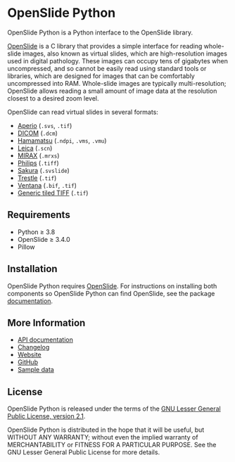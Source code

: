 # OpenSlide Python

OpenSlide Python is a Python interface to the OpenSlide library.

[OpenSlide] is a C library that provides a simple interface for reading
whole-slide images, also known as virtual slides, which are high-resolution
images used in digital pathology.  These images can occupy tens of gigabytes
when uncompressed, and so cannot be easily read using standard tools or
libraries, which are designed for images that can be comfortably
uncompressed into RAM.  Whole-slide images are typically multi-resolution;
OpenSlide allows reading a small amount of image data at the resolution
closest to a desired zoom level.

OpenSlide can read virtual slides in several formats:

* [Aperio][] (`.svs`, `.tif`)
* [DICOM][] (`.dcm`)
* [Hamamatsu][] (`.ndpi`, `.vms`, `.vmu`)
* [Leica][] (`.scn`)
* [MIRAX][] (`.mrxs`)
* [Philips][] (`.tiff`)
* [Sakura][] (`.svslide`)
* [Trestle][] (`.tif`)
* [Ventana][] (`.bif`, `.tif`)
* [Generic tiled TIFF][] (`.tif`)

[OpenSlide]: https://openslide.org/
[Aperio]: https://openslide.org/formats/aperio/
[DICOM]: https://openslide.org/formats/dicom/
[Hamamatsu]: https://openslide.org/formats/hamamatsu/
[Leica]: https://openslide.org/formats/leica/
[MIRAX]: https://openslide.org/formats/mirax/
[Philips]: https://openslide.org/formats/philips/
[Sakura]: https://openslide.org/formats/sakura/
[Trestle]: https://openslide.org/formats/trestle/
[Ventana]: https://openslide.org/formats/ventana/
[Generic tiled TIFF]: https://openslide.org/formats/generic-tiff/


## Requirements

* Python ≥ 3.8
* OpenSlide ≥ 3.4.0
* Pillow


## Installation

OpenSlide Python requires [OpenSlide].  For instructions on installing both
components so OpenSlide Python can find OpenSlide, see the package
[documentation][installing].

[installing]: https://openslide.org/api/python/#installing


## More Information

- [API documentation](https://openslide.org/api/python/)
- [Changelog](https://github.com/openslide/openslide-python/blob/main/CHANGELOG.md#notable-changes-in-openslide-python)
- [Website][OpenSlide]
- [GitHub](https://github.com/openslide/openslide-python)
- [Sample data](https://openslide.cs.cmu.edu/download/openslide-testdata/)


## License

OpenSlide Python is released under the terms of the [GNU Lesser General
Public License, version 2.1](https://openslide.org/license/).

OpenSlide Python is distributed in the hope that it will be useful, but
WITHOUT ANY WARRANTY; without even the implied warranty of MERCHANTABILITY
or FITNESS FOR A PARTICULAR PURPOSE.  See the GNU Lesser General Public
License for more details.
